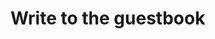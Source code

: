 <script setup>
    import Guestbook from "./components/Guestbook.vue"
</script>

# Write to the guestbook

<Guestbook />
